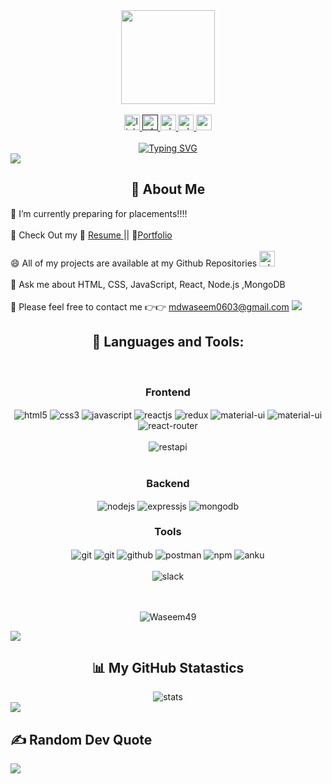<div align="center">
      <img height="150" src="https://camo.githubusercontent.com/62da68eb62b1e5f175f7d1f0191dd89a653d7908feb22d37d4a0ab07365d6791/68747470733a2f2f6d656469612e67697068792e636f6d2f6d656469612f4d3967624264396e6244724f5475314d71782f67697068792e676966"  />
    </div>
    <br clear="both">
    <div align="center">
      <a href="https://www.linkedin.com/in/md-waseem-akram-a8344b235/" target="_blank">
        <img src="https://img.shields.io/static/v1?message=LinkedIn&logo=linkedin&label=&color=0077B5&logoColor=white&labelColor=&style=for-the-badge" height="25" alt="linkedin logo"  />
      </a>
     <a href="" target="_blank">
        <img src="https://img.shields.io/badge/resume-25C2A0?style=for-the-badge&logoColor=white" height="25" alt="whatsapp logo"  />
     </a>
      <a href="https://waseem49.github.io" target="_blank">
        <img src="https://img.shields.io/badge/Portfolio-A100FF?style=for-the-badge&logo=portfolio&logoColor=white" height="25" alt="whatsapp logo"  />
     </a>
       <a href="https://wa.me/8109608048" target="_blank">
        <img src="https://img.shields.io/static/v1?message=Whatsapp&logo=whatsapp&label=&color=25D366&logoColor=white&labelColor=&style=for-the-badge" height="25" alt="whatsapp logo"  />
      </a>
       <a href="mailto:mdwaseem0603@gmail.com" target="_blank">
        <img src="https://img.shields.io/static/v1?message=Gmail&logo=gmail&label=&color=D14836&logoColor=white&labelColor=&style=for-the-badge" height="25" alt="gmail logo"  />
      </a>
    </div>
    <div>
     <br clear="both">
    <div align="center" >
    <a href="https://git.io/typing-svg"><img src="https://readme-typing-svg.demolab.com?font=Fira+Code&pause=1000&width=435&lines=Hi!+My+self+MD+Waseem+Akram.;I+am+a+Full-stack+Web+developer.;Interested+with+working+with+Team.;Curious+to+learn+new+things+!" alt="Typing SVG" /></a>
    </div>
       <img src='https://raw.githubusercontent.com/andreasbm/readme/master/assets/lines/colored.png' />    
    <div>
    <h2 align="center">💫  About Me </h2>
     🔭 I’m currently preparing for placements!!!! <br><br>
    <!--  🌱 I’m currently learning ["Next.js","MySQL"]<br><br> -->
    🧲 Check Out my  📑 <a href="https://drive.google.com/drive/folders/16oVXHPhmMT-lkFhi8k8Mk2n38V9u0VkS"> Resume </a>  ||  💼<a href="https://waseem49.github.io">Portfolio</a>
    <br><br>
     😄 All of my projects are available at my Github Repositories
    <a href="https://github.com/waseem49?tab=repositories"> <img src="https://img.shields.io/badge/GitHub-100000?style=for-the-badge&logo=github&logoColor=white" height="25" alt="whatsapp logo"  />
    </a><br><br>
     💬 Ask me about HTML, CSS, JavaScript, React, Node.js ,MongoDB <br><br>
     📧 Please feel free to contact me 👉👉 <a href="mailto:mdwaseem0603@gmail.com" target="_blank">mdwaseem0603@gmail.com</a>
     <a href="https://wa.me/8109608048" target="_blank">
      </a>
       <img src='https://raw.githubusercontent.com/andreasbm/readme/master/assets/lines/colored.png' /> 
    <h2 align="center">🚀 Languages and Tools: </h2>
    <br/>
    <div align="center"><h3 align="center">Frontend</h3>
       <img src="https://img.shields.io/badge/html5-%23E34F26.svg?style=for-the-badge&logo=html5&logoColor=white" align="center" alt="html5">
       <img src = "https://img.shields.io/badge/css3-%231572B6.svg?style=for-the-badge&logo=css3&logoColor=white" align="center" alt="css3">
       <img src ="https://img.shields.io/badge/javascript-%23323330.svg?style=for-the-badge&logo=javascript&logoColor=%23F7DF1E" align="center" alt="javascript">
       <img src="https://img.shields.io/badge/React-20232A?style=for-the-badge&logo=react&logoColor=61DAFB"  align="center" alt="reactjs" />
       <img src="https://img.shields.io/badge/Redux-593D88?style=for-the-badge&logo=redux&logoColor=white"  align="center" alt="redux" />
       <img src="https://img.shields.io/badge/Material%20UI-007FFF?style=for-the-badge&logo=mui&logoColor=gold"  align="center" alt="material-ui"/>
       <img src="https://img.shields.io/badge/Sass-CC6699?style=for-the-badge&logo=sass&logoColor=white"  align="center" alt="material-ui"/>
       <img src="https://img.shields.io/badge/React_Router-CA4245?style=for-the-badge&logo=react-router&logoColor=teal"  align="center" alt="react-router" />
    <br/>
    <br/>
      <img src="https://img.shields.io/badge/rest api-%23000000.svg?style=for-the-badge&logo=flask&logoColor=white" align="center" alt="restapi"/>
    </div>
     <br/>
      <div align="center"><h3 align="center">Backend</h3> 
       <img src="https://img.shields.io/badge/Node.js-339933?style=for-the-badge&logo=nodedotjs&logoColor=white" align="center" alt="nodejs" />
       <img src="https://img.shields.io/badge/Express.js-000000?style=for-the-badge&logo=express&logoColor=white" align="center" alt="expressjs"/>
       <img src="https://img.shields.io/badge/MongoDB-4EA94B?style=for-the-badge&logo=mongodb&logoColor=white" align="center" alt="mongodb"/>
     </div>
     <div align="center"><h3 align="center">Tools</h3> 
       <img src="https://img.shields.io/badge/netlify-%23000000.svg?style=for-the-badge&logo=netlify&logoColor=#00C7B7" align="center" alt="git"/>
       <img src="https://img.shields.io/badge/vercel-%23000000.svg?style=for-the-badge&logo=vercel&logoColor=whit" align="center" alt="git"/>
       <img src="https://img.shields.io/badge/GitHub-100000?style=for-the-badge&logo=github&logoColor=white"  align="center" alt="github"/>
       <img src ="https://img.shields.io/badge/Postman-FF6C37?style=for-the-badge&logo=postman&logoColor=white" align="center" alt="postman">
       <img src = "https://img.shields.io/badge/NPM-%23000000.svg?style=for-the-badge&logo=npm&logoColor=white" align="center" alt="npm">
       <img src="https://img.shields.io/badge/Visual%20Studio-5C2D91.svg?style=for-the-badge&logo=visual-studio&logoColor=white"  align="center"  alt="anku"/>
    <br/>
    <br/>
       <img src="https://img.shields.io/badge/Slack-4A154B?style=for-the-badge&logo=slack&logoColor=white" align="center" alt="slack"/>
     </div>
    </div>
    <br/>
    <br/>
    <p align="center"> <img src="https://komarev.com/ghpvc/?username=md-waseem-akram&label=Profile%20views&color=0e75b6&style=flat" alt="Waseem49" /> </p>
       <img src='https://raw.githubusercontent.com/andreasbm/readme/master/assets/lines/colored.png' /> 
    <h2 align="center">📊 My GitHub Statastics </h2>
    <div align="center">
       <img src="https://streak-stats.demolab.com?user=Waseem49&theme=github-dark" alt="stats" /></a>
    </div>
       <img src='https://raw.githubusercontent.com/andreasbm/readme/master/assets/lines/colored.png' /> 
     <h2> ✍️ Random Dev Quote </h2>
       <img src='https://quotes-github-readme.vercel.app/api?type=horizontal&theme=radical'/> 
    </div>
